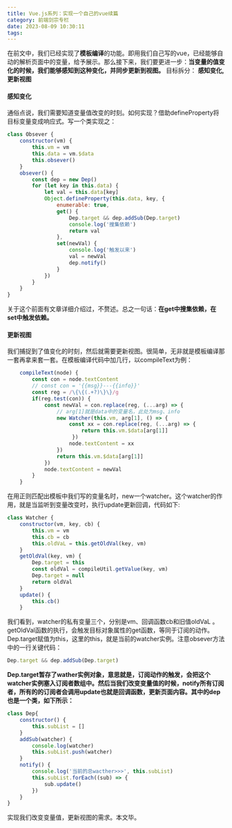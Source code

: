 ```yaml
---
title: Vue.js系列：实现一个自己的vue续篇
category: 前端剑宗专栏
date: 2023-08-09 10:30:11
tags:
---
```


在前文中，我们已经实现了**模板编译**的功能。即用我们自己写的vue，已经能够自动的解析页面中的变量，给予展示。那么接下来，我们要更进一步：**当变量的值变化的时候，我们能够感知到这种变化，并同步更新到视图。**
目标拆分： **感知变化,更新视图**

#### 感知变化
通俗点说，我们需要知道变量值改变的时刻。如何实现？借助defineProperty将目标变量变成响应式。写一个类实现之：
```javascript
class Obsever {
    constructor(vm) {
        this.vm = vm
        this.data = vm.$data
        this.obsever()
    }
    obsever() {
        const dep = new Dep()
        for (let key in this.data) {
            let val = this.data[key]
            Object.defineProperty(this.data, key, {
                enumerable: true,
                get() {
                    Dep.target && dep.addSub(Dep.target)
                    console.log('搜集依赖')
                    return val
                },
                set(newVal) {
                    console.log('触发以来')
                    val = newVal
                    dep.notify()
                }
            })
        }
    }
}
```
关于这个前面有文章详细介绍过，不赘述。总之一句话：**在get中搜集依赖，在set中触发依赖。**

#### 更新视图
我们捕捉到了值变化的时刻，然后就需要更新视图。很简单，无非就是模板编译那一套再拿来套一套。在模板编译代码中加几行，以compileText为例：
```javascript
    compileText(node) {
        const con = node.textContent
        // const con = '{{msg}}---{{info}}'
        const reg = /\{\{(.+?)\}\}/g
        if(reg.test(con)) {
            const newVal = con.replace(reg, (...arg) => {
                // arg[1]就是data中的变量名，此处为msg、info
                new Watcher(this.vm, arg[1], () => {
                    const xx = con.replace(reg, (...arg) => {
                        return this.vm.$data[arg[1]]
                     })
                    node.textContent = xx
                })
                return this.vm.$data[arg[1]]
            })
            node.textContent = newVal
        }
    }
```
在用正则匹配出模板中我们写的变量名时，new一个watcher。这个watcher的作用，就是当监听到变量改变时，执行update更新回调，代码如下:
```javascript
class Watcher {
    constructor(vm, key, cb) {
        this.vm = vm
        this.cb = cb
        this.oldVaL = this.getOldVal(key, vm)
    }
    getOldVal(key, vm) {
        Dep.target = this
        const oldVal = compileUtil.getValue(key, vm)
        Dep.target = null
        return oldVal
    }
    update() {
        this.cb()
    }
```
我们看到，watcher的私有变量三个，分别是vm、回调函数cb和旧值oldVaL 。getOldVal函数的执行，会触发目标对象属性的get函数，等同于订阅的动作。Dep.target赋值为this，这里的this，就是当前的watcher实例。注意obsever方法中的一行关键代码：
```javascript
Dep.target && dep.addSub(Dep.target)
```
**Dep.target暂存了wather实例对象，意思就是，订阅动作的触发，会把这个watcher实例塞入订阅者数组中。然后当我们改变变量值的时候，notify所有订阅者，所有的的订阅者会调用update也就是回调函数，更新页面内容。其中的dep也是一个类，如下所示：**
```javascript
class Dep{
    constructor() {
        this.subList = []
    }
    addSub(watcher) {
        console.log(watcher)
        this.subList.push(watcher)
    }
    notify() {
        console.log('当前的总wacther>>>', this.subList)
        this.subList.forEach((sub) => {
            sub.update()
        })
    }
}
```
实现我们改变变量值，更新视图的需求。本文毕。